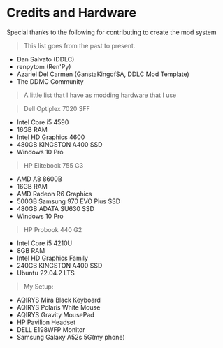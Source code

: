 
# Credits and Hardware
Special thanks to the following for contributing to create the mod system
> This list goes from the past to present.

- Dan Salvato (DDLC)
- renpytom (Ren'Py)
- Azariel Del Carmen (GanstaKingofSA, DDLC Mod Template)
- The DDMC Community

>A little list that I have as modding hardware that I use

>Dell Optiplex 7020 SFF</u>
>
- Intel Core i5 4590
- 16GB RAM
- Intel HD Graphics 4600
- 480GB KINGSTON A400 SSD
- Windows 10 Pro

>HP Elitebook 755 G3</u>
>
- AMD A8 8600B
- 16GB RAM
- AMD Radeon R6 Graphics
- 500GB Samsung 970 EVO Plus SSD
- 480GB ADATA SU630 SSD
- Windows 10 Pro

>HP Probook 440 G2</u>
>
- Intel Core i5 4210U
- 8GB RAM
- Intel HD Graphics Family
- 240GB KINGSTON A400 SSD
- Ubuntu 22.04.2 LTS

>My Setup:
>
- AQIRYS Mira Black Keyboard
- AQIRYS Polaris White Mouse
- AQIRYS Gravity MousePad
- HP Pavilion Headset
- DELL E198WFP Monitor
- Samsung Galaxy A52s 5G(my phone)
